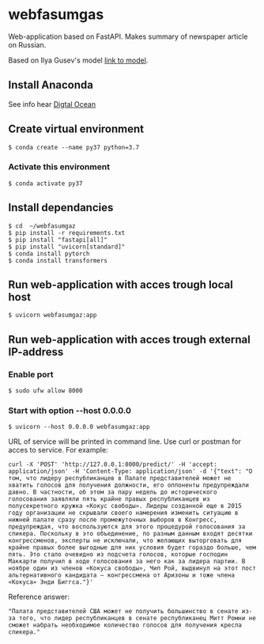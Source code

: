 # webfasumgas
Web-application based on FastAPI. Makes summary of newspaper article on Russian. 

Based on Ilya Gusev's model [link to model](https://huggingface.co/IlyaGusev/rugpt3medium_sum_gazeta).

## Install Anaconda
See info hear [Digtal Ocean](https://www.digitalocean.com/community/tutorials/how-to-install-the-anaconda-python-distribution-on-ubuntu-20-04)

## Create virtual environment
```
$ conda create --name py37 python=3.7
```

### Activate this environment
```
$ conda activate py37
```

## Install dependancies
```
$ cd  ~/webfasumgaz
$ pip install -r requirements.txt
$ pip install "fastapi[all]"
$ pip install "uvicorn[standard]"
$ conda install pytorch
$ conda install transformers

```

## Run web-application with acces trough local host
```
$ uvicorn webfasumgaz:app
```

## Run web-application with acces trough external IP-address
### Enable port
```
$ sudo ufw allow 8000
```
### Start with option --host 0.0.0.0
```
$ uvicorn --host 0.0.0.0 webfasumgaz:app
```

URL of service will be printed in command line.
Use curl or postman for acces to service.
For example:
```
curl -X 'POST' 'http://127.0.0.1:8000/predict/' -H 'accept: application/json' -H 'Content-Type: application/json' -d '{"text": "О том, что лидеру республиканцев в Палате представителей может не хватить голосов для получения должности, его оппоненты предупреждали давно. В частности, об этом за пару недель до исторического голосования заявляли пять крайне правых республиканцев из полусекретного кружка «Кокус свободы». Лидеры созданной еще в 2015 году организации не скрывали своего намерения изменить ситуацию в нижней палате сразу после промежуточных выборов в Конгресс, предупреждая, что воспользуются для этого процедурой голосования за спикера. Поскольку в это объединение, по разным данным входят десятки конгрессменов, эксперты не исключали, что желающих выторговать для крайне правых более выгодные для них условия будет гораздо больше, чем пять. Это стало очевидно из подсчета голосов, которые господин Маккарти получил в ходе голосования за него как за лидера партии. В ноябре один из членов «Кокуса свободы», Чип Рой, выдвинул на этот пост альтернативного кандидата — конгрессмена от Аризоны и тоже члена «Кокуса» Энди Биггса."}'
```
Reference answer:
```
"Палата представителей США может не получить большинство в сенате из-за того, что лидер республиканцев в сенате республиканец Митт Ромни не сможет набрать необходимое количество голосов для получения кресла спикера."
```

